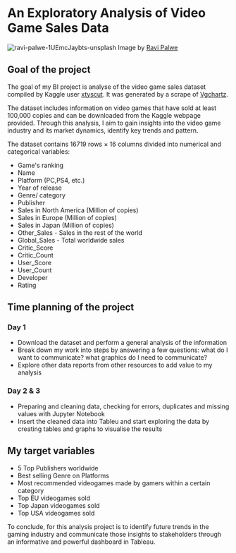 # An Exploratory Analysis of Video Game Sales Data

![ravi-palwe-1UEmcJaybts-unsplash](https://user-images.githubusercontent.com/125832348/232290960-6c1ed070-313e-471b-95d8-703090e253a2.jpg)
Image by [Ravi Palwe](https://unsplash.com/es/fotos/1UEmcJaybts)

## Goal of the project
The goal of my BI project is analyse of the video game sales dataset compiled by Kaggle user [xtyscut](https://www.kaggle.com/datasets/xtyscut/video-games-sales-as-at-22-dec-2016csv). It was generated by a scrape of [Vgchartz](https://www.vgchartz.com).

The dataset includes information on video games that have sold at least 100,000 copies and can be downloaded from the Kaggle webpage provided. Through this analysis, I aim to gain insights into the video game industry and its market dynamics, identify key trends and pattern. 

The dataset contains 16719 rows × 16 columns divided into numerical and categorical variables: 

+ Game's ranking
+ Name
+ Platform (PC,PS4, etc.)
+ Year of release
+ Genre/ category
+ Publisher
+ Sales in North America (Million of copies)
+ Sales in Europe (Million of copies)
+ Sales in Japan (Million of copies)
+ Other_Sales - Sales in the rest of the world
+ Global_Sales - Total worldwide sales
+ Critic_Score
+ Critic_Count
+ User_Score
+ User_Count
+ Developer
+ Rating

## Time planning of the project
### Day 1
+ Download the dataset and perform a general analysis of the information
+ Break down my work into steps by answering a few questions: what do I want to communicate? what graphics do I need to communicate?
+ Explore other data reports from other resources to add value to my analysis

### Day 2 & 3
+ Preparing and cleaning data, checking for errors, duplicates and missing values with Jupyter Notebook
+ Insert the cleaned data into Tableu and start exploring the data by creating tables and graphs to visualise the results

## My target variables

+ 5 Top Publishers worldwide
+ Best selling Genre on Platforms
+ Most recommended videogames made by gamers within a certain category
+ Top EU videogames sold 
+ Top Japan videogames sold 
+ Top USA videogames sold 

To conclude, for this analysis project is to identify future trends in the gaming industry and communicate those insights to stakeholders through an informative and powerful dashboard in Tableau. 
